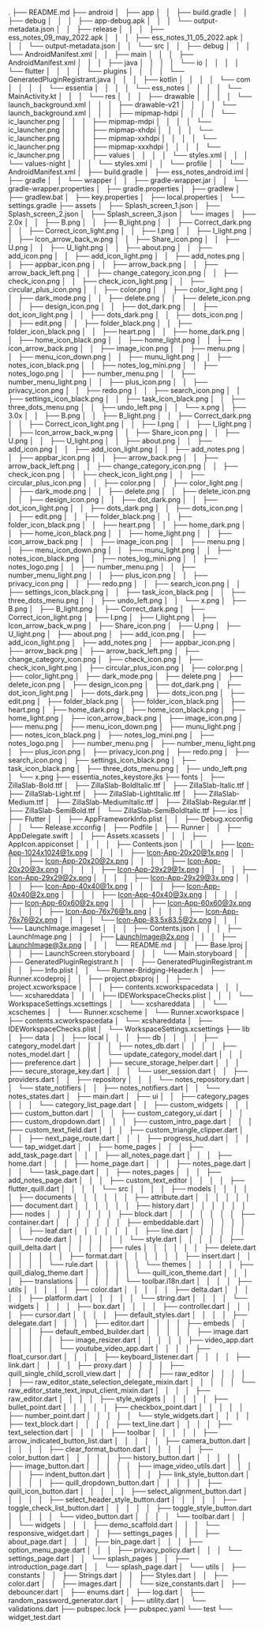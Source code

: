 
.
├── README.md
├── android
│   ├── app
│   │   ├── build.gradle
│   │   ├── debug
│   │   │   ├── app-debug.apk
│   │   │   └── output-metadata.json
│   │   ├── release
│   │   │   ├── ess_notes_09_may_2022.apk
│   │   │   ├── ess_notes_11_05_2022.apk
│   │   │   └── output-metadata.json
│   │   └── src
│   │       ├── debug
│   │       │   └── AndroidManifest.xml
│   │       ├── main
│   │       │   ├── AndroidManifest.xml
│   │       │   ├── java
│   │       │   │   └── io
│   │       │   │       └── flutter
│   │       │   │           └── plugins
│   │       │   │               └── GeneratedPluginRegistrant.java
│   │       │   ├── kotlin
│   │       │   │   └── com
│   │       │   │       └── essentia
│   │       │   │           └── ess_notes
│   │       │   │               └── MainActivity.kt
│   │       │   └── res
│   │       │       ├── drawable
│   │       │       │   └── launch_background.xml
│   │       │       ├── drawable-v21
│   │       │       │   └── launch_background.xml
│   │       │       ├── mipmap-hdpi
│   │       │       │   └── ic_launcher.png
│   │       │       ├── mipmap-mdpi
│   │       │       │   └── ic_launcher.png
│   │       │       ├── mipmap-xhdpi
│   │       │       │   └── ic_launcher.png
│   │       │       ├── mipmap-xxhdpi
│   │       │       │   └── ic_launcher.png
│   │       │       ├── mipmap-xxxhdpi
│   │       │       │   └── ic_launcher.png
│   │       │       ├── values
│   │       │       │   └── styles.xml
│   │       │       └── values-night
│   │       │           └── styles.xml
│   │       └── profile
│   │           └── AndroidManifest.xml
│   ├── build.gradle
│   ├── ess_notes_android.iml
│   ├── gradle
│   │   └── wrapper
│   │       ├── gradle-wrapper.jar
│   │       └── gradle-wrapper.properties
│   ├── gradle.properties
│   ├── gradlew
│   ├── gradlew.bat
│   ├── key.properties
│   ├── local.properties
│   └── settings.gradle
├── assets
│   ├── Splash_screen_1.json
│   ├── Splash_screen_2.json
│   ├── Splash_screen_3.json
│   └── images
│       ├── 2.0x
│       │   ├── B.png
│       │   ├── B_light.png
│       │   ├── Correct_dark.png
│       │   ├── Correct_icon_light.png
│       │   ├── I.png
│       │   ├── I_light.png
│       │   ├── Icon_arrow_back_w.png
│       │   ├── Share_icon.png
│       │   ├── U.png
│       │   ├── U_light.png
│       │   ├── about.png
│       │   ├── add_icon.png
│       │   ├── add_icon_light.png
│       │   ├── add_notes.png
│       │   ├── appbar_icon.png
│       │   ├── arrow_back.png
│       │   ├── arrow_back_left.png
│       │   ├── change_category_icon.png
│       │   ├── check_icon.png
│       │   ├── check_icon_light.png
│       │   ├── circular_plus_icon.png
│       │   ├── color.png
│       │   ├── color_light.png
│       │   ├── dark_mode.png
│       │   ├── delete.png
│       │   ├── delete_icon.png
│       │   ├── design_icon.png
│       │   ├── dot_dark.png
│       │   ├── dot_icon_light.png
│       │   ├── dots_dark.png
│       │   ├── dots_icon.png
│       │   ├── edit.png
│       │   ├── folder_black.png
│       │   ├── folder_icon_black.png
│       │   ├── heart.png
│       │   ├── home_dark.png
│       │   ├── home_icon_black.png
│       │   ├── home_light.png
│       │   ├── icon_arrow_back.png
│       │   ├── image_icon.png
│       │   ├── menu.png
│       │   ├── menu_icon_down.png
│       │   ├── munu_light.png
│       │   ├── notes_icon_black.png
│       │   ├── notes_log_mini.png
│       │   ├── notes_logo.png
│       │   ├── number_menu.png
│       │   ├── number_menu_light.png
│       │   ├── plus_icon.png
│       │   ├── privacy_icon.png
│       │   ├── redo.png
│       │   ├── search_icon.png
│       │   ├── settings_icon_black.png
│       │   ├── task_icon_black.png
│       │   ├── three_dots_menu.png
│       │   ├── undo_left.png
│       │   └── x.png
│       ├── 3.0x
│       │   ├── B.png
│       │   ├── B_light.png
│       │   ├── Correct_dark.png
│       │   ├── Correct_icon_light.png
│       │   ├── I.png
│       │   ├── I_light.png
│       │   ├── Icon_arrow_back_w.png
│       │   ├── Share_icon.png
│       │   ├── U.png
│       │   ├── U_light.png
│       │   ├── about.png
│       │   ├── add_icon.png
│       │   ├── add_icon_light.png
│       │   ├── add_notes.png
│       │   ├── appbar_icon.png
│       │   ├── arrow_back.png
│       │   ├── arrow_back_left.png
│       │   ├── change_category_icon.png
│       │   ├── check_icon.png
│       │   ├── check_icon_light.png
│       │   ├── circular_plus_icon.png
│       │   ├── color.png
│       │   ├── color_light.png
│       │   ├── dark_mode.png
│       │   ├── delete.png
│       │   ├── delete_icon.png
│       │   ├── design_icon.png
│       │   ├── dot_dark.png
│       │   ├── dot_icon_light.png
│       │   ├── dots_dark.png
│       │   ├── dots_icon.png
│       │   ├── edit.png
│       │   ├── folder_black.png
│       │   ├── folder_icon_black.png
│       │   ├── heart.png
│       │   ├── home_dark.png
│       │   ├── home_icon_black.png
│       │   ├── home_light.png
│       │   ├── icon_arrow_back.png
│       │   ├── image_icon.png
│       │   ├── menu.png
│       │   ├── menu_icon_down.png
│       │   ├── munu_light.png
│       │   ├── notes_icon_black.png
│       │   ├── notes_log_mini.png
│       │   ├── notes_logo.png
│       │   ├── number_menu.png
│       │   ├── number_menu_light.png
│       │   ├── plus_icon.png
│       │   ├── privacy_icon.png
│       │   ├── redo.png
│       │   ├── search_icon.png
│       │   ├── settings_icon_black.png
│       │   ├── task_icon_black.png
│       │   ├── three_dots_menu.png
│       │   ├── undo_left.png
│       │   └── x.png
│       ├── B.png
│       ├── B_light.png
│       ├── Correct_dark.png
│       ├── Correct_icon_light.png
│       ├── I.png
│       ├── I_light.png
│       ├── Icon_arrow_back_w.png
│       ├── Share_icon.png
│       ├── U.png
│       ├── U_light.png
│       ├── about.png
│       ├── add_icon.png
│       ├── add_icon_light.png
│       ├── add_notes.png
│       ├── appbar_icon.png
│       ├── arrow_back.png
│       ├── arrow_back_left.png
│       ├── change_category_icon.png
│       ├── check_icon.png
│       ├── check_icon_light.png
│       ├── circular_plus_icon.png
│       ├── color.png
│       ├── color_light.png
│       ├── dark_mode.png
│       ├── delete.png
│       ├── delete_icon.png
│       ├── design_icon.png
│       ├── dot_dark.png
│       ├── dot_icon_light.png
│       ├── dots_dark.png
│       ├── dots_icon.png
│       ├── edit.png
│       ├── folder_black.png
│       ├── folder_icon_black.png
│       ├── heart.png
│       ├── home_dark.png
│       ├── home_icon_black.png
│       ├── home_light.png
│       ├── icon_arrow_back.png
│       ├── image_icon.png
│       ├── menu.png
│       ├── menu_icon_down.png
│       ├── munu_light.png
│       ├── notes_icon_black.png
│       ├── notes_log_mini.png
│       ├── notes_logo.png
│       ├── number_menu.png
│       ├── number_menu_light.png
│       ├── plus_icon.png
│       ├── privacy_icon.png
│       ├── redo.png
│       ├── search_icon.png
│       ├── settings_icon_black.png
│       ├── task_icon_black.png
│       ├── three_dots_menu.png
│       ├── undo_left.png
│       └── x.png
├── essentia_notes_keystore.jks
├── fonts
│   ├── ZillaSlab-Bold.ttf
│   ├── ZillaSlab-BoldItalic.ttf
│   ├── ZillaSlab-Italic.ttf
│   ├── ZillaSlab-Light.ttf
│   ├── ZillaSlab-LightItalic.ttf
│   ├── ZillaSlab-Medium.ttf
│   ├── ZillaSlab-MediumItalic.ttf
│   ├── ZillaSlab-Regular.ttf
│   ├── ZillaSlab-SemiBold.ttf
│   └── ZillaSlab-SemiBoldItalic.ttf
├── ios
│   ├── Flutter
│   │   ├── AppFrameworkInfo.plist
│   │   ├── Debug.xcconfig
│   │   └── Release.xcconfig
│   ├── Podfile
│   ├── Runner
│   │   ├── AppDelegate.swift
│   │   ├── Assets.xcassets
│   │   │   ├── AppIcon.appiconset
│   │   │   │   ├── Contents.json
│   │   │   │   ├── Icon-App-1024x1024@1x.png
│   │   │   │   ├── Icon-App-20x20@1x.png
│   │   │   │   ├── Icon-App-20x20@2x.png
│   │   │   │   ├── Icon-App-20x20@3x.png
│   │   │   │   ├── Icon-App-29x29@1x.png
│   │   │   │   ├── Icon-App-29x29@2x.png
│   │   │   │   ├── Icon-App-29x29@3x.png
│   │   │   │   ├── Icon-App-40x40@1x.png
│   │   │   │   ├── Icon-App-40x40@2x.png
│   │   │   │   ├── Icon-App-40x40@3x.png
│   │   │   │   ├── Icon-App-60x60@2x.png
│   │   │   │   ├── Icon-App-60x60@3x.png
│   │   │   │   ├── Icon-App-76x76@1x.png
│   │   │   │   ├── Icon-App-76x76@2x.png
│   │   │   │   └── Icon-App-83.5x83.5@2x.png
│   │   │   └── LaunchImage.imageset
│   │   │       ├── Contents.json
│   │   │       ├── LaunchImage.png
│   │   │       ├── LaunchImage@2x.png
│   │   │       ├── LaunchImage@3x.png
│   │   │       └── README.md
│   │   ├── Base.lproj
│   │   │   ├── LaunchScreen.storyboard
│   │   │   └── Main.storyboard
│   │   ├── GeneratedPluginRegistrant.h
│   │   ├── GeneratedPluginRegistrant.m
│   │   ├── Info.plist
│   │   └── Runner-Bridging-Header.h
│   ├── Runner.xcodeproj
│   │   ├── project.pbxproj
│   │   ├── project.xcworkspace
│   │   │   ├── contents.xcworkspacedata
│   │   │   └── xcshareddata
│   │   │       ├── IDEWorkspaceChecks.plist
│   │   │       └── WorkspaceSettings.xcsettings
│   │   └── xcshareddata
│   │       └── xcschemes
│   │           └── Runner.xcscheme
│   └── Runner.xcworkspace
│       ├── contents.xcworkspacedata
│       └── xcshareddata
│           ├── IDEWorkspaceChecks.plist
│           └── WorkspaceSettings.xcsettings
├── lib
│   ├── data
│   │   ├── local
│   │   │   ├── db
│   │   │   │   ├── category_model.dart
│   │   │   │   ├── notes_db.dart
│   │   │   │   ├── notes_model.dart
│   │   │   │   └── update_category_model.dart
│   │   │   ├── preference.dart
│   │   │   ├── secure_storage_helper.dart
│   │   │   ├── secure_storage_key.dart
│   │   │   └── user_session.dart
│   │   ├── providers.dart
│   │   ├── repository
│   │   │   └── notes_repository.dart
│   │   └── state_notifiers
│   │       ├── notes_notifiers.dart
│   │       └── notes_states.dart
│   ├── main.dart
│   ├── ui
│   │   ├── category_pages
│   │   │   └── category_list_page.dart
│   │   ├── custom_widgets
│   │   │   ├── custom_button.dart
│   │   │   ├── custom_category_ui.dart
│   │   │   ├── custom_dropdown.dart
│   │   │   ├── custom_intro_page.dart
│   │   │   ├── custom_text_field.dart
│   │   │   ├── custom_triangle_clipper.dart
│   │   │   ├── next_page_route.dart
│   │   │   ├── progress_hud.dart
│   │   │   └── tap_widget.dart
│   │   ├── home_pages
│   │   │   ├── add_task_page.dart
│   │   │   ├── all_notes_page.dart
│   │   │   ├── home.dart
│   │   │   ├── home_page.dart
│   │   │   ├── notes_page.dart
│   │   │   └── task_page.dart
│   │   ├── notes_pages
│   │   │   ├── add_notes_page.dart
│   │   │   ├── custom_text_editor
│   │   │   │   ├── flutter_quill.dart
│   │   │   │   └── src
│   │   │   │       ├── models
│   │   │   │       │   ├── documents
│   │   │   │       │   │   ├── attribute.dart
│   │   │   │       │   │   ├── document.dart
│   │   │   │       │   │   ├── history.dart
│   │   │   │       │   │   ├── nodes
│   │   │   │       │   │   │   ├── block.dart
│   │   │   │       │   │   │   ├── container.dart
│   │   │   │       │   │   │   ├── embeddable.dart
│   │   │   │       │   │   │   ├── leaf.dart
│   │   │   │       │   │   │   ├── line.dart
│   │   │   │       │   │   │   └── node.dart
│   │   │   │       │   │   └── style.dart
│   │   │   │       │   ├── quill_delta.dart
│   │   │   │       │   ├── rules
│   │   │   │       │   │   ├── delete.dart
│   │   │   │       │   │   ├── format.dart
│   │   │   │       │   │   ├── insert.dart
│   │   │   │       │   │   └── rule.dart
│   │   │   │       │   └── themes
│   │   │   │       │       ├── quill_dialog_theme.dart
│   │   │   │       │       └── quill_icon_theme.dart
│   │   │   │       ├── translations
│   │   │   │       │   └── toolbar.i18n.dart
│   │   │   │       ├── utils
│   │   │   │       │   ├── color.dart
│   │   │   │       │   ├── delta.dart
│   │   │   │       │   ├── platform.dart
│   │   │   │       │   └── string.dart
│   │   │   │       └── widgets
│   │   │   │           ├── box.dart
│   │   │   │           ├── controller.dart
│   │   │   │           ├── cursor.dart
│   │   │   │           ├── default_styles.dart
│   │   │   │           ├── delegate.dart
│   │   │   │           ├── editor.dart
│   │   │   │           ├── embeds
│   │   │   │           │   ├── default_embed_builder.dart
│   │   │   │           │   ├── image.dart
│   │   │   │           │   ├── image_resizer.dart
│   │   │   │           │   ├── video_app.dart
│   │   │   │           │   └── youtube_video_app.dart
│   │   │   │           ├── float_cursor.dart
│   │   │   │           ├── keyboard_listener.dart
│   │   │   │           ├── link.dart
│   │   │   │           ├── proxy.dart
│   │   │   │           ├── quill_single_child_scroll_view.dart
│   │   │   │           ├── raw_editor
│   │   │   │           │   ├── raw_editor_state_selection_delegate_mixin.dart
│   │   │   │           │   └── raw_editor_state_text_input_client_mixin.dart
│   │   │   │           ├── raw_editor.dart
│   │   │   │           ├── style_widgets
│   │   │   │           │   ├── bullet_point.dart
│   │   │   │           │   ├── checkbox_point.dart
│   │   │   │           │   ├── number_point.dart
│   │   │   │           │   └── style_widgets.dart
│   │   │   │           ├── text_block.dart
│   │   │   │           ├── text_line.dart
│   │   │   │           ├── text_selection.dart
│   │   │   │           ├── toolbar
│   │   │   │           │   ├── arrow_indicated_button_list.dart
│   │   │   │           │   ├── camera_button.dart
│   │   │   │           │   ├── clear_format_button.dart
│   │   │   │           │   ├── color_button.dart
│   │   │   │           │   ├── history_button.dart
│   │   │   │           │   ├── image_button.dart
│   │   │   │           │   ├── image_video_utils.dart
│   │   │   │           │   ├── indent_button.dart
│   │   │   │           │   ├── link_style_button.dart
│   │   │   │           │   ├── quill_dropdown_button.dart
│   │   │   │           │   ├── quill_icon_button.dart
│   │   │   │           │   ├── select_alignment_button.dart
│   │   │   │           │   ├── select_header_style_button.dart
│   │   │   │           │   ├── toggle_check_list_button.dart
│   │   │   │           │   ├── toggle_style_button.dart
│   │   │   │           │   └── video_button.dart
│   │   │   │           └── toolbar.dart
│   │   │   └── widgets
│   │   │       ├── demo_scaffold.dart
│   │   │       └── responsive_widget.dart
│   │   ├── settings_pages
│   │   │   ├── about_page.dart
│   │   │   ├── bin_page.dart
│   │   │   ├── option_menu_page.dart
│   │   │   ├── privacy_policy.dart
│   │   │   └── settings_page.dart
│   │   └── splash_pages
│   │       ├── introduction_page.dart
│   │       └── splash_page.dart
│   └── utils
│       ├── constants
│       │   ├── Strings.dart
│       │   ├── Styles.dart
│       │   ├── color.dart
│       │   ├── images.dart
│       │   └── size_constants.dart
│       ├── debouncer.dart
│       ├── enums.dart
│       ├── log.dart
│       ├── random_password_generator.dart
│       ├── utility.dart
│       └── validations.dart
├── pubspec.lock
├── pubspec.yaml
└── test
└── widget_test.dart
